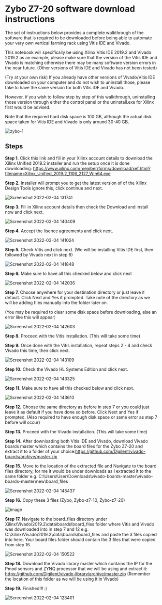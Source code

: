 # Zybo Z7-20 software download instructions
The set of instructions below provides a complete walkthrough of the software that is required to be downloaded before being able to automate your very own vertical farming rack using Vitis IDE and Vivado.

This notebook will specifically be using Xilinx Vitis IDE 2019.2 and Vivado 2019.2 as an example, please make sure that the version of the Vitis IDE and Vivado is matching otherwise there may be many software version errors in the near future. (Other versions of Vitis IDE and Vivado has not been tested) 

(Try at your own risk) If you already have other versions of Vivado/Vitis IDE downloaded on your computer and do not wish to uninstall those, please take to have the same version for both Vitis IDE and Vivado.

However, if you wish to follow step by step of this walkthrough, uninstalling those version through either the control panel or the uninstall.exe for Xilinx first would be advised.

Note that the required hard disk space is 100 GB, although the actual disk space taken for Vitis IDE and Vivado is only around 30-40 GB.

![zybo-1](https://user-images.githubusercontent.com/92703672/152474145-e952bbc7-79f2-438c-bbbd-bf88e2810784.png)

## Steps
<b>Step 1.</b> Click this link and fill in your Xilinx account details to download the Xilinx Unified 2019.2 installer and run the setup once it is done downloading:   https://www.xilinx.com/member/forms/download/xef.html?filename=Xilinx_Unified_2019.2_1106_2127_Win64.exe

<b>Step 2.</b> Installer will prompt you to get the latest version of of the Xilinx Design Tools ignore this, click continue and next.

![Screenshot 2022-02-04 131741](https://user-images.githubusercontent.com/92703672/152480266-c5e59b91-bcba-4f24-aa1b-35e931e4857d.png)

<b>Step 3.</b> Fill in Xilinx account details then check the Download and install now and click next.

![Screenshot 2022-02-04 140409](https://user-images.githubusercontent.com/92703672/152480649-0b276c4c-669e-4cd2-9d64-6ee474175e18.png)

<b>Step 4.</b> Accept the lisence agreements and click next.

![Screenshot 2022-02-04 141024](https://user-images.githubusercontent.com/92703672/152481302-65cc8277-d695-4d6f-ad26-5dced022cea7.png)

<b>Step 5.</b> Check Vitis and click next. (We will be installing Vitis IDE first, then followed by Vivado next in step 9)

![Screenshot 2022-02-04 141848](https://user-images.githubusercontent.com/92703672/152481873-3ae9a89b-8878-4e3a-9a8b-60a7c07ad32d.png)

<b>Step 6.</b> Make sure to have all this checked below and click next

![Screenshot 2022-02-04 142036](https://user-images.githubusercontent.com/92703672/152482019-3b0b2514-890b-4ff1-9a8a-84d33c6da089.png)

<b>Step 7.</b> Choose anywhere for your destination directory or just leave it default. Click Next and Yes if prompted. Take note of the directory as we will be adding files manually into the folder later on. 

(You may be required to clear some disk space before downloading, else an error like this will appear)

![Screenshot 2022-02-04 142603](https://user-images.githubusercontent.com/92703672/152482696-ec67d068-d9ff-41af-92d4-39ec72b0b165.png)

<b>Step 8.</b> Proceed with the Vitis installation. (This will take some time)

<b>Step 9.</b> Once done with the Vitis installation, repeat steps 2 - 4 and check Vivado this time, then click next.

![Screenshot 2022-02-04 143109](https://user-images.githubusercontent.com/92703672/152483098-9ae61468-cd1f-4ac8-9920-d3ae9427055d.png)

<b>Step 10.</b> Check the Vivado HL Systems Edition and click next.

![Screenshot 2022-02-04 143325](https://user-images.githubusercontent.com/92703672/152483271-27ea90c3-dde5-4223-88e6-4370677b1bb5.png)

<b>Step 11.</b> Make sure to have all this checked below and click next.

![Screenshot 2022-02-04 143610](https://user-images.githubusercontent.com/92703672/152483588-159f9e3a-73f4-4e40-92a9-e6d5b05907b7.png)

<b>Step 12.</b> Choose the same directory as before in step 7 or you could just leave it as default if you have done so before. Click Next and Yes if prompted. (Also required to have enough disk space or same error as step 7 before will occur)

<b>Step 13.</b> Proceed with the Vivado installation. (This will take some time)

<b>Step 14.</b> After downloading both Vitis IDE and Vivado, download Vivado boards master which contains the board files for the Zybo Z7-20 and extract it to a folder of your choice:https://github.com/Digilent/vivado-boards/archive/master.zip

<b>Step 15.</b> Move to the location of the extracted file and Navigate to the board files directory, for me it would be under downloads as I extracted it to the same folder e.g. C:\Users\User\Downloads\vivado-boards-master\vivado-boards-master\new\board_files 

![Screenshot 2022-02-04 145437](https://user-images.githubusercontent.com/92703672/152485535-93a7b29c-57c3-4c95-9aad-576ed26d8e4b.png)

<b>Step 16.</b> Copy these 3 files (Zybo, Zybo-z7-10, Zybo-z7-20)

![image](https://user-images.githubusercontent.com/92703672/152485934-1f08077b-5eda-4885-95a2-c29564797c00.png)

<b>Step 17.</b> Navigate to the board_files directory under Xilinx\Vivado\2019.2\data\boards\board_files folder where Vitis and Vivado was downloaded into in step 7 and 12 e.g. C:\Xilinx\Vivado\2019.2\data\boards\board_files and paste the 3 files copied into here. Your board files folder should contain the 3 files that were copied from step 16.

![Screenshot 2022-02-04 150522](https://user-images.githubusercontent.com/92703672/152486728-fe129f4b-aa69-4276-87a7-dfe5400689bd.png)

<b>Step 18.</b> Download the Vivado library master which contains the IP for the Pmod sensors and ZYNQ processor that we will be using and extract it:        https://github.com/Digilent/vivado-library/archive/master.zip (Remember the location of this folder as we will be using it in Vivado)

<b>Step 19.</b> Finished!!! :)

![Screenshot 2022-02-04 123401](https://user-images.githubusercontent.com/92703672/152496084-fa89e1fa-c3e7-428c-97dc-c77c50f59f6f.png)
